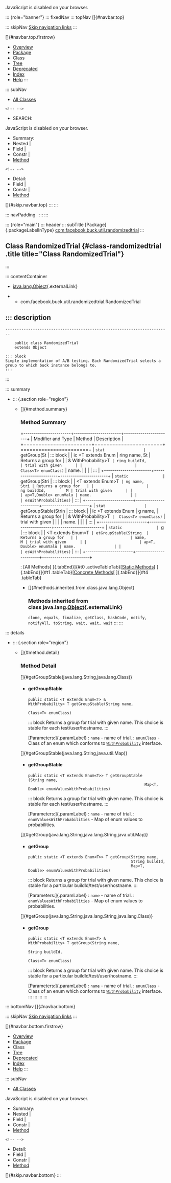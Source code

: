 <div>

JavaScript is disabled on your browser.

</div>

::: {role="banner"}
::: fixedNav
::: topNav
[]{#navbar.top}

::: skipNav
[Skip navigation links](#skip.navbar.top "Skip navigation links")
:::

[]{#navbar.top.firstrow}

-   [Overview](../../../../../index.html)
-   [Package](package-summary.html)
-   Class
-   [Tree](package-tree.html)
-   [Deprecated](../../../../../deprecated-list.html)
-   [Index](../../../../../index-all.html)
-   [Help](../../../../../help-doc.html)
:::

::: subNav
-   [All Classes](../../../../../allclasses.html)

```{=html}
<!-- -->
```
-   SEARCH:

<div>

<div>

JavaScript is disabled on your browser.

</div>

</div>

<div>

-   Summary: 
-   Nested \| 
-   Field \| 
-   Constr \| 
-   [Method](#method.summary)

```{=html}
<!-- -->
```
-   Detail: 
-   Field \| 
-   Constr \| 
-   [Method](#method.detail)

</div>

[]{#skip.navbar.top}
:::
:::

::: navPadding
 
:::
:::

::: {role="main"}
::: header
::: subTitle
[Package]{.packageLabelInType} [com.facebook.buck.util.randomizedtrial](package-summary.html)
:::

## Class RandomizedTrial {#class-randomizedtrial .title title="Class RandomizedTrial"}
:::

::: contentContainer
-   [java.lang.Object](http://docs.oracle.com/javase/7/docs/api/java/lang/Object.html?is-external=true "class or interface in java.lang"){.externalLink}

-   -   com.facebook.buck.util.randomizedtrial.RandomizedTrial

::: description
-   

    ------------------------------------------------------------------------

        public class RandomizedTrial
        extends Object

    ::: block
    Simple implementation of A/B testing. Each RandomizedTrial selects a
    group to which buck instance belongs to.
    :::
:::

::: summary
-   ::: {.section role="region"}
    -   []{#method.summary}

        ### Method Summary

        +-----------------------+-----------------------+-----------------------+
        | Modifier and Type     | Method                | Description           |
        +=======================+=======================+=======================+
        | `stat                 | `getGroup​(St          | ::: block             |
        | ic <T extends Enum<T> | ring name,         St | Returns a group for   |
        |  & WithProbability>T` | ring buildId,         | trial with given      |
        |                       |  Class<T> enumClass)` | name.                 |
        |                       |                       | :::                   |
        +-----------------------+-----------------------+-----------------------+
        | `static               | `getGroup​(Stri        | ::: block             |
        | <T extends Enum<T>>T` | ng name,         Stri | Returns a group for   |
        |                       | ng buildId,         M | trial with given      |
        |                       | ap<T,​Double> enumValu | name.                 |
        |                       | esWithProbabilities)` | :::                   |
        +-----------------------+-----------------------+-----------------------+
        | `stat                 | `getGroupStable​(Strin | ::: block             |
        | ic <T extends Enum<T> | g name,               | Returns a group for   |
        |  & WithProbability>T` |  Class<T> enumClass)` | trial with given      |
        |                       |                       | name.                 |
        |                       |                       | :::                   |
        +-----------------------+-----------------------+-----------------------+
        | `static               | `g                    | ::: block             |
        | <T extends Enum<T>>T` | etGroupStable​(String  | Returns a group for   |
        |                       | name,               M | trial with given      |
        |                       | ap<T,​Double> enumValu | name.                 |
        |                       | esWithProbabilities)` | :::                   |
        +-----------------------+-----------------------+-----------------------+

        : [All Methods[ ]{.tabEnd}]{#t0 .activeTableTab}[[Static
        Methods](javascript:show(1);)[ ]{.tabEnd}]{#t1
        .tableTab}[[Concrete
        Methods](javascript:show(8);)[ ]{.tabEnd}]{#t4 .tableTab}

        -   []{#methods.inherited.from.class.java.lang.Object}

            ### Methods inherited from class java.lang.[Object](http://docs.oracle.com/javase/7/docs/api/java/lang/Object.html?is-external=true "class or interface in java.lang"){.externalLink}

            `clone, equals, finalize, getClass, hashCode, notify, notifyAll, toString, wait, wait, wait`
    :::
:::

::: details
-   ::: {.section role="region"}
    -   []{#method.detail}

        ### Method Detail

        []{#getGroupStable(java.lang.String,java.lang.Class)}

        -   #### getGroupStable

            ``` methodSignature
            public static <T extends Enum<T> & WithProbability> T getGroupStable​(String name,
                                                                                 Class<T> enumClass)
            ```

            ::: block
            Returns a group for trial with given name.
            This choice is stable for each test/user/hostname.
            :::

            [Parameters:]{.paramLabel}
            :   `name` - name of trial.
            :   `enumClass` - Class of an enum which conforms to
                [`WithProbability`](WithProbability.html "interface in com.facebook.buck.util.randomizedtrial")
                interface.

        []{#getGroupStable(java.lang.String,java.util.Map)}

        -   #### getGroupStable

            ``` methodSignature
            public static <T extends Enum<T>> T getGroupStable​(String name,
                                                               Map<T,​Double> enumValuesWithProbabilities)
            ```

            ::: block
            Returns a group for trial with given name.
            This choice is stable for each test/user/hostname.
            :::

            [Parameters:]{.paramLabel}
            :   `name` - name of trial.
            :   `enumValuesWithProbabilities` - Map of enum values to
                probabilities.

        []{#getGroup(java.lang.String,java.lang.String,java.util.Map)}

        -   #### getGroup

            ``` methodSignature
            public static <T extends Enum<T>> T getGroup​(String name,
                                                         String buildId,
                                                         Map<T,​Double> enumValuesWithProbabilities)
            ```

            ::: block
            Returns a group for trial with given name.
            This choice is stable for a particular
            buildId/test/user/hostname.
            :::

            [Parameters:]{.paramLabel}
            :   `name` - name of trial.
            :   `enumValuesWithProbabilities` - Map of enum values to
                probabilities.

        []{#getGroup(java.lang.String,java.lang.String,java.lang.Class)}

        -   #### getGroup

            ``` methodSignature
            public static <T extends Enum<T> & WithProbability> T getGroup​(String name,
                                                                           String buildId,
                                                                           Class<T> enumClass)
            ```

            ::: block
            Returns a group for trial with given name.
            This choice is stable for a particular
            buildId/test/user/hostname.
            :::

            [Parameters:]{.paramLabel}
            :   `name` - name of trial.
            :   `enumClass` - Class of an enum which conforms to
                [`WithProbability`](WithProbability.html "interface in com.facebook.buck.util.randomizedtrial")
                interface.
    :::
:::
:::
:::

::: bottomNav
[]{#navbar.bottom}

::: skipNav
[Skip navigation links](#skip.navbar.bottom "Skip navigation links")
:::

[]{#navbar.bottom.firstrow}

-   [Overview](../../../../../index.html)
-   [Package](package-summary.html)
-   Class
-   [Tree](package-tree.html)
-   [Deprecated](../../../../../deprecated-list.html)
-   [Index](../../../../../index-all.html)
-   [Help](../../../../../help-doc.html)
:::

::: subNav
-   [All Classes](../../../../../allclasses.html)

<div>

<div>

JavaScript is disabled on your browser.

</div>

</div>

<div>

-   Summary: 
-   Nested \| 
-   Field \| 
-   Constr \| 
-   [Method](#method.summary)

```{=html}
<!-- -->
```
-   Detail: 
-   Field \| 
-   Constr \| 
-   [Method](#method.detail)

</div>

[]{#skip.navbar.bottom}
:::
